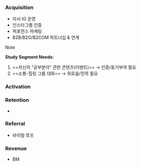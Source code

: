 ### **Acquisition**
- 자사 IG 운영
- 인스타그램 인증
- 퍼포먼스 마케팅
- B2B/B2G/B2COM 파트너십 & 연계

> [!note]
> **Study Segment Needs**:
> 1. ==자신의 “공부분야” 관련 콘텐츠(이벤트)== → 인증/동기부여 필요
> 2. ==소통-힐링 그룹 대화== → 외로움/친목 필요 



### **Activation**
> 

### **Retention**
- 

### **Referral**
- 바이럴 루프

### **Revenue**
- BM
